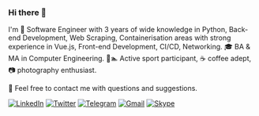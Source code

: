 <!-- markdownlint-disable MD041 -->

### Hi there 👋

I'm 🐍 Software Engineer with 3 years of wide knowledge in Python,
Back-end Development, Web Scraping, Containerisation areas with strong
experience in Vue.js, Front-end Development, CI/CD, Networking. 🎓 BA & MA in
Computer Engineering. 🚵🏊 Active sport participant, ☕ coffee adept, 📷
photography enthusiast.

👋 Feel free to contact me with questions and suggestions.

<!-- markdownlint-disable MD013 -->
[![LinkedIn](https://img.shields.io/badge/LinkedIn-0A66C2?logo=linkedin&logoColor=fff&style=flat)](https://www.linkedin.com/in/malokhvii-eduard/)
[![Twitter](https://img.shields.io/badge/Twitter-1DA1F2?logo=twitter&logoColor=fff&style=flat)](https://twitter.com/EduardMalokhvii)
[![Telegram](https://img.shields.io/badge/Telegram-26A5E4?logo=telegram&logoColor=fff&style=flat)](https://t.me/EduardMalokhvii)
[![Gmail](https://img.shields.io/badge/Gmail-EA4335?logo=gmail&logoColor=fff&style=flat)](mailto:malokhvii.ee@gmail.com)
[![Skype](https://img.shields.io/badge/Skype-00AFF0?logo=skype&logoColor=fff&style=flat)](https://join.skype.com/invite/gzHb9cYTi0A1)
<!-- markdownlint-enable MD013 -->
